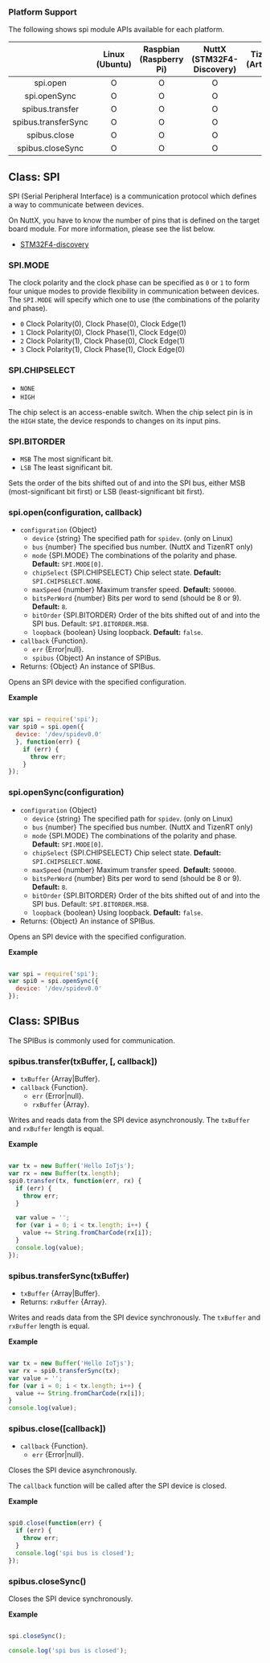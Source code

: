 ### Platform Support

The following shows spi module APIs available for each platform.

|  | Linux<br/>(Ubuntu) | Raspbian<br/>(Raspberry Pi) | NuttX<br/>(STM32F4-Discovery) | TizenRT<br/>(Artik053) |
| :---: | :---: | :---: | :---: | :---: |
| spi.open | O | O | O | O |
| spi.openSync | O | O | O | O |
| spibus.transfer | O | O | O | O |
| spibus.transferSync | O | O | O | O |
| spibus.close | O | O | O | O |
| spibus.closeSync | O | O | O | O |


## Class: SPI

SPI (Serial Peripheral Interface) is a communication protocol which defines a way to communicate between devices.

On NuttX, you have to know the number of pins that is defined on the target board module. For more information, please see the list below.
  * [STM32F4-discovery](../targets/nuttx/stm32f4dis/IoT.js-API-Stm32f4dis.md)

### SPI.MODE
The clock polarity and the clock phase can be specified as `0` or `1` to form four unique modes to provide flexibility in communication between devices. The `SPI.MODE` will specify which one to use (the combinations of the polarity and phase).

* `0` Clock Polarity(0), Clock Phase(0), Clock Edge(1)
* `1` Clock Polarity(0), Clock Phase(1), Clock Edge(0)
* `2` Clock Polarity(1), Clock Phase(0), Clock Edge(1)
* `3` Clock Polarity(1), Clock Phase(1), Clock Edge(0)

### SPI.CHIPSELECT
* `NONE`
* `HIGH`

The chip select is an access-enable switch. When the chip select pin is in the `HIGH` state, the device responds to changes on its input pins.

### SPI.BITORDER
* `MSB` The most significant bit.
* `LSB` The least significant bit.

Sets the order of the bits shifted out of and into the SPI bus, either MSB (most-significant bit first) or LSB (least-significant bit first).

### spi.open(configuration, callback)
* `configuration` {Object}
  * `device` {string} The specified path for `spidev`. (only on Linux)
  * `bus` {number} The specified bus number. (NuttX and TizenRT only)
  * `mode` {SPI.MODE} The combinations of the polarity and phase. **Default:** `SPI.MODE[0]`.
  * `chipSelect` {SPI.CHIPSELECT} Chip select state. **Default:** `SPI.CHIPSELECT.NONE`.
  * `maxSpeed` {number} Maximum transfer speed. **Default:** `500000`.
  * `bitsPerWord` {number} Bits per word to send (should be 8 or 9). **Default:** `8`.
  * `bitOrder` {SPI.BITORDER} Order of the bits shifted out of and into the SPI bus. Default: `SPI.BITORDER.MSB`.
  * `loopback` {boolean} Using loopback. **Default:** `false`.
* `callback` {Function}.
  * `err` {Error|null}.
  * `spibus` {Object} An instance of SPIBus.
* Returns: {Object} An instance of SPIBus.

Opens an SPI device with the specified configuration.

**Example**

```js

var spi = require('spi');
var spi0 = spi.open({
  device: '/dev/spidev0.0'
  }, function(err) {
    if (err) {
      throw err;
    }
});

```

### spi.openSync(configuration)
* `configuration` {Object}
  * `device` {string} The specified path for `spidev`. (only on Linux)
  * `bus` {number} The specified bus number. (NuttX and TizenRT only)
  * `mode` {SPI.MODE} The combinations of the polarity and phase. **Default:** `SPI.MODE[0]`.
  * `chipSelect` {SPI.CHIPSELECT} Chip select state. **Default:** `SPI.CHIPSELECT.NONE`.
  * `maxSpeed` {number} Maximum transfer speed. **Default:** `500000`.
  * `bitsPerWord` {number} Bits per word to send (should be 8 or 9). **Default:** `8`.
  * `bitOrder` {SPI.BITORDER} Order of the bits shifted out of and into the SPI bus. Default: `SPI.BITORDER.MSB`.
  * `loopback` {boolean} Using loopback. **Default:** `false`.
* Returns: {Object} An instance of SPIBus.

Opens an SPI device with the specified configuration.

**Example**

```js

var spi = require('spi');
var spi0 = spi.openSync({
  device: '/dev/spidev0.0'
});

```

## Class: SPIBus

The SPIBus is commonly used for communication.

### spibus.transfer(txBuffer, [, callback])
* `txBuffer` {Array|Buffer}.
* `callback` {Function}.
  * `err` {Error|null}.
  * `rxBuffer` {Array}.

Writes and reads data from the SPI device asynchronously.
The `txBuffer` and `rxBuffer` length is equal.

**Example**

```js

var tx = new Buffer('Hello IoTjs');
var rx = new Buffer(tx.length);
spi0.transfer(tx, function(err, rx) {
  if (err) {
    throw err;
  }

  var value = '';
  for (var i = 0; i < tx.length; i++) {
    value += String.fromCharCode(rx[i]);
  }
  console.log(value);
});

```

### spibus.transferSync(txBuffer)
* `txBuffer` {Array|Buffer}.
* Returns: `rxBuffer` {Array}.

Writes and reads data from the SPI device synchronously.
The `txBuffer` and `rxBuffer` length is equal.

**Example**

```js

var tx = new Buffer('Hello IoTjs');
var rx = spi0.transferSync(tx);
var value = '';
for (var i = 0; i < tx.length; i++) {
  value += String.fromCharCode(rx[i]);
}
console.log(value);

```

### spibus.close([callback])
* `callback` {Function}.
  * `err` {Error|null}.

Closes the SPI device asynchronously.

The `callback` function will be called after the SPI device is closed.

**Example**
```js

spi0.close(function(err) {
  if (err) {
    throw err;
  }
  console.log('spi bus is closed');
});

```

### spibus.closeSync()

Closes the SPI device synchronously.

**Example**
```js

spi.closeSync();

console.log('spi bus is closed');

```
